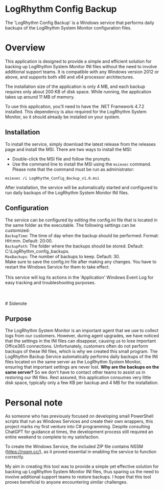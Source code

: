 # LogRhythm Config Backup

The 'LogRhythm Config Backup' is a Windows service that performs daily backups of the LogRhythm System Monitor configuration files.

# Overview

This application is designed to provide a simple and efficient solution for backing up LogRhythm System Monitor INI files without the need to involve additional support teams. It is compatible with any Windows version 2012 or above, and supports both x86 and x64 processor architectures.

The installation size of the application is only 4 MB, and each backup requires only about 200 KB of disk space. While running, the application takes up around 11 MB of memory.

To use this application, you'll need to have the .NET Framework 4.7.2 installed. This dependency is also required for the LogRhythm System Monitor, so it should already be installed on your system.

## Installation

To install the service, simply download the latest release from the releases page and install the MSI. There are two ways to install the MSI:

* Double-click the MSI file and follow the prompts.
* Use the command line to install the MSI using the `msiexec` command. Please note that the command must be run as administrator:
```
msiexec /i LogRhythm_Config_Backup_v1.0.msi
```
After installation, the service will be automatically started and configured to run daily backups of the LogRhythm System Monitor INI files.

## Configuration

The service can be configured by editing the config.ini file that is located in the same folder as the executable. 
The following settings can be customized:
<br />`BackupTime`: The time of day when the backup should be performed. Format: HH:mm. Default: 20:00.
<br />`BackupPath`: The folder where the backups should be stored. Default: C:\LogRhythm_config_backups.
<br />`MaxBackups`: The number of backups to keep. Default: 30.
<br />Make sure to save the config.ini file after making any changes. You have to restart the Windows Service for them to take effect.
<br />
<br />This service will log its actions in the 'Application' Windows Event Log for easy tracking and troubleshooting purposes.
<br />
<br />
<br />
<br /># Sidenote
## Purpose

The LogRhythm System Monitor is an important agent that we use to collect logs from our customers. However, during agent upgrades, we have noticed that the settings in the INI files can disappear, causing us to lose important Office365 connections. Unfortunately, customers often do not perform backups of these INI files, which is why we created this small program. The LogRhythm Backup Service automatically performs daily backups of the INI files located on the same server as the LogRhythm System Monitor, ensuring that important settings are never lost. 
**Why are the backups on the same server?** So we don't have to contact other teams to assist us in restoring our INI files. 
Rest assured, this application consumes very little disk space, typically only a few KB per backup and 4 MB for the installation.

# Personal note
As someone who has previously focused on developing small PowerShell scripts that run as Windows Services and create their own wrappers, this project marks my first venture into C# programming. Despite consulting ChatGPT for guidance at times, the development process still required an entire weekend to complete to my satisfaction.

To create the Windows Service, the included ZIP file contains NSSM (https://nssm.cc/), as it proved essential in enabling the service to function correctly.

My aim in creating this tool was to provide a simple yet effective solution for backing up LogRhythm System Monitor INI files, thus sparing us the need to involve additional support teams to restore backups. I hope that this tool proves beneficial to anyone encountering similar challenges.
